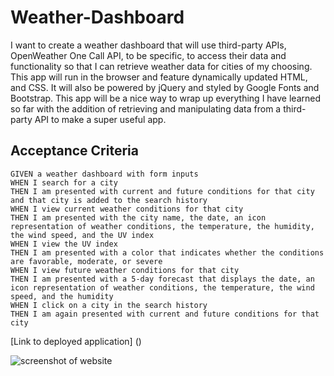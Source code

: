 # Weather-Dashboard

I want to create a weather dashboard that will use third-party APIs, OpenWeather One Call API, to be specific, to access their data and functionality so that I can retrieve weather data for cities of my choosing.  This app will run in the browser and feature dynamically updated HTML, and CSS.  It will also be powered by jQuery and styled by Google Fonts and Bootstrap.  This app will be a nice way to wrap up everything I have learned so far with the addition of retrieving and manipulating data from a third-party API to make a super useful app.

## Acceptance Criteria

```
GIVEN a weather dashboard with form inputs
WHEN I search for a city
THEN I am presented with current and future conditions for that city and that city is added to the search history
WHEN I view current weather conditions for that city
THEN I am presented with the city name, the date, an icon representation of weather conditions, the temperature, the humidity, the wind speed, and the UV index
WHEN I view the UV index
THEN I am presented with a color that indicates whether the conditions are favorable, moderate, or severe
WHEN I view future weather conditions for that city
THEN I am presented with a 5-day forecast that displays the date, an icon representation of weather conditions, the temperature, the wind speed, and the humidity
WHEN I click on a city in the search history
THEN I am again presented with current and future conditions for that city
```

[Link to deployed application] () 

![screenshot of website]()